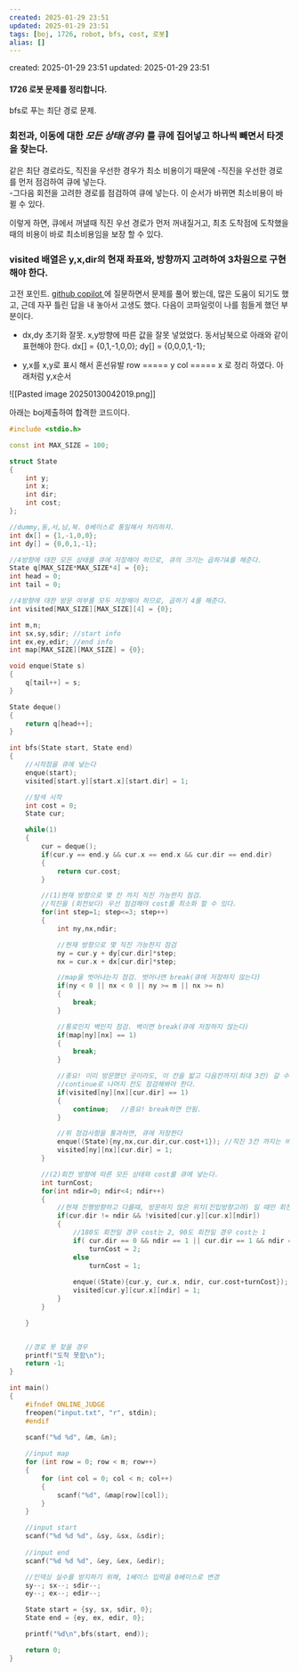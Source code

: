 ```yaml
---
created: 2025-01-29 23:51
updated: 2025-01-29 23:51
tags: [boj, 1726, robot, bfs, cost, 로봇]
alias: []
---
```


created: 2025-01-29 23:51
updated: 2025-01-29 23:51

#### 1726 로봇 문제를 정리합니다.

bfs로 푸는 최단 경로 문제.
### 회전과, 이동에 대한 *모든 상태(경우)* 를 큐에 집어넣고 하나씩 빼면서 타겟을 찾는다.

같은 최단 경로라도, 직진을 우선한 경우가 최소 비용이기 때문에
	-직진을 우선한 경로를 먼저 점검하여 큐에 넣는다.  
	-그다음 회전을 고려한 경로를 점검하여 큐에 넣는다.
이 순서가 바뀌면 최소비용이 바뀔 수 있다.

이렇게 하면, 큐에서 꺼낼때 직진 우선 경로가 먼저 꺼내질거고, 
최초 도착점에 도착했을때의 비용이 바로 최소비용임을 보장 할 수 있다.

### visited 배열은 y,x,dir의 현재 좌표와, 방향까지 고려하여 3차원으로 구현해야 한다.


고전 포인트.
[github copilot ](http://github.com/copilot)에 질문하면서 문제를 풀어 봤는데,
많은 도움이 되기도 했고, 근데 자꾸 틀린 답을 내 놓아서 고생도 했다.
다음이 코파일럿이 나를 힘들게 했던 부분이다.

- dx,dy 초기화 잘못. x,y방향에 따른 값을 잘못 넣었었다.
동서남북으로 아래와 같이 표현해야 한다.
dx[] = {0,1,-1,0,0};
dy[] = {0,0,0,1,-1};

- y,x를 x,y로 표시 해서 혼선유발
row ===== y
col ===== x
로 정리 하였다.
아래처럼 y,x순서

![[Pasted image 20250130042019.png]]


아래는 boj제출하여 합격한 코드이다.
```cpp
#include <stdio.h>

const int MAX_SIZE = 100;

struct State
{
    int y;
    int x;
    int dir;
    int cost;
};

//dummy,동,서,남,북. 0베이스로 통일해서 처리하자.
int dx[] = {1,-1,0,0};
int dy[] = {0,0,1,-1};

//4방향에 대한 모든 상태를 큐에 저장해야 하므로, 큐의 크기는 곱하기4를 해준다.
State q[MAX_SIZE*MAX_SIZE*4] = {0};
int head = 0;
int tail = 0;

//4방향에 대한 방문 여부를 모두 저장해야 하므로, 곱하기 4를 해준다.
int visited[MAX_SIZE][MAX_SIZE][4] = {0};

int m,n;
int sx,sy,sdir; //start info
int ex,ey,edir; //end info
int map[MAX_SIZE][MAX_SIZE] = {0};

void enque(State s)
{
    q[tail++] = s;
}

State deque()
{
    return q[head++];
}

int bfs(State start, State end)
{
    //시작점을 큐에 넣는다
    enque(start);   
    visited[start.y][start.x][start.dir] = 1;

    //탐색 시작
    int cost = 0;
    State cur;

    while(1)
    {
        cur = deque();
        if(cur.y == end.y && cur.x == end.x && cur.dir == end.dir)
        {
            return cur.cost;
        }

        //(1)현재 방향으로 몇 칸 까지 직진 가능한지 점검. 
        //직진을 (회전보다) 우선 점검해야 cost를 최소화 할 수 있다.
        for(int step=1; step<=3; step++)
        {
            int ny,nx,ndir;

            //현재 방향으로 몇 직진 가능한지 점검
            ny = cur.y + dy[cur.dir]*step; 
            nx = cur.x + dx[cur.dir]*step;

            //map을 벗어나는지 점검. 벗어나면 break(큐에 저장하지 않는다)
            if(ny < 0 || nx < 0 || ny >= m || nx >= n)
            {
                break;
            }

            //통로인지 벽인지 점검. 벽이면 break(큐에 저장하지 않는다)
            if(map[ny][nx] == 1)
            {
                break;
            }

            //중요! 이미 방문했던 곳이라도, 이 칸을 밟고 다음칸까지(최대 3칸) 갈 수도 있으므로 종료하면 안되고,
            //continue로 나머지 칸도 점검해봐야 한다.
            if(visited[ny][nx][cur.dir] == 1)
            {
                continue;   //중요! break하면 안됨.
            }

            //위 점검사항을 통과하면, 큐에 저장한다
            enque((State){ny,nx,cur.dir,cur.cost+1}); //직진 3칸 까지는 비용1만 소요된다.
            visited[ny][nx][cur.dir] = 1;
        }

        //(2)회전 방향에 따른 모든 상태와 cost를 큐에 넣는다.
        int turnCost;
        for(int ndir=0; ndir<4; ndir++)
        {
            //현재 진행방향하고 다를때, 방문하지 않은 위치(진입방향고려) 일 때만 회전 코스트를 점검한다.
            if(cur.dir != ndir && !visited[cur.y][cur.x][ndir])
            {
                //180도 회전일 경우 cost는 2, 90도 회전일 경우 cost는 1
                if( cur.dir == 0 && ndir == 1 || cur.dir == 1 && ndir == 0 || cur.dir == 2 && ndir == 3 || cur.dir == 3 && ndir == 2)
                    turnCost = 2;
                else
                    turnCost = 1;
                
                enque((State){cur.y, cur.x, ndir, cur.cost+turnCost});
                visited[cur.y][cur.x][ndir] = 1;
            }
        }

    }


    //경로 못 찾을 경우
    printf("도착 못함\n");
    return -1;
}

int main() 
{
    #ifndef ONLINE_JUDGE
    freopen("input.txt", "r", stdin);
    #endif
    
    scanf("%d %d", &m, &n);

    //input map
    for (int row = 0; row < m; row++)
    {
        for (int col = 0; col < n; col++)
        {
            scanf("%d", &map[row][col]);
        }
    }

    //input start
    scanf("%d %d %d", &sy, &sx, &sdir);
    
    //input end
    scanf("%d %d %d", &ey, &ex, &edir);

    //인덱싱 실수를 방지하기 위해, 1베이스 입력을 0베이스로 변경
    sy--; sx--; sdir--;
    ey--; ex--; edir--;

    State start = {sy, sx, sdir, 0};
    State end = {ey, ex, edir, 0};

    printf("%d\n",bfs(start, end));

    return 0;
}
```

